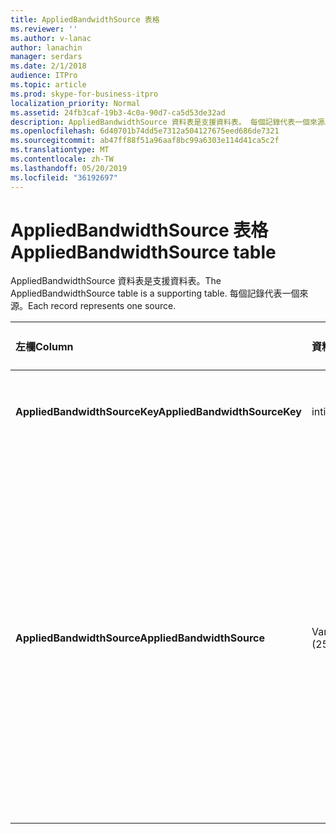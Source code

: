 ```yaml
---
title: AppliedBandwidthSource 表格
ms.reviewer: ''
ms.author: v-lanac
author: lanachin
manager: serdars
ms.date: 2/1/2018
audience: ITPro
ms.topic: article
ms.prod: skype-for-business-itpro
localization_priority: Normal
ms.assetid: 24fb3caf-19b3-4c0a-90d7-ca5d53de32ad
description: AppliedBandwidthSource 資料表是支援資料表。 每個記錄代表一個來源。
ms.openlocfilehash: 6d40701b74dd5e7312a504127675eed686de7321
ms.sourcegitcommit: ab47ff88f51a96aaf8bc99a6303e114d41ca5c2f
ms.translationtype: MT
ms.contentlocale: zh-TW
ms.lasthandoff: 05/20/2019
ms.locfileid: "36192697"
---
```

# <a name="appliedbandwidthsource-table"></a><span data-ttu-id="20ebb-104">AppliedBandwidthSource 表格</span><span class="sxs-lookup"><span data-stu-id="20ebb-104">AppliedBandwidthSource table</span></span>
 
<span data-ttu-id="20ebb-105">AppliedBandwidthSource 資料表是支援資料表。</span><span class="sxs-lookup"><span data-stu-id="20ebb-105">The AppliedBandwidthSource table is a supporting table.</span></span> <span data-ttu-id="20ebb-106">每個記錄代表一個來源。</span><span class="sxs-lookup"><span data-stu-id="20ebb-106">Each record represents one source.</span></span>
  
|<span data-ttu-id="20ebb-107">**左欄**</span><span class="sxs-lookup"><span data-stu-id="20ebb-107">**Column**</span></span>|<span data-ttu-id="20ebb-108">**資料類型**</span><span class="sxs-lookup"><span data-stu-id="20ebb-108">**Data Type**</span></span>|<span data-ttu-id="20ebb-109">**索引鍵/索引**</span><span class="sxs-lookup"><span data-stu-id="20ebb-109">**Key/Index**</span></span>|<span data-ttu-id="20ebb-110">**詳細資料**</span><span class="sxs-lookup"><span data-stu-id="20ebb-110">**Details**</span></span>|
|:-----|:-----|:-----|:-----|
|<span data-ttu-id="20ebb-111">**AppliedBandwidthSourceKey**</span><span class="sxs-lookup"><span data-stu-id="20ebb-111">**AppliedBandwidthSourceKey**</span></span> <br/> |<span data-ttu-id="20ebb-112">int</span><span class="sxs-lookup"><span data-stu-id="20ebb-112">int</span></span>  <br/> |<span data-ttu-id="20ebb-113">首選</span><span class="sxs-lookup"><span data-stu-id="20ebb-113">Primary</span></span>  <br/> |<span data-ttu-id="20ebb-114">標識來源的唯一號碼。</span><span class="sxs-lookup"><span data-stu-id="20ebb-114">Unique number identifying the source.</span></span>  <br/> |
|<span data-ttu-id="20ebb-115">**AppliedBandwidthSource**</span><span class="sxs-lookup"><span data-stu-id="20ebb-115">**AppliedBandwidthSource**</span></span> <br/> |<span data-ttu-id="20ebb-116">Varchar (256)</span><span class="sxs-lookup"><span data-stu-id="20ebb-116">varchar(256)</span></span>  <br/> |<span data-ttu-id="20ebb-117">唯一</span><span class="sxs-lookup"><span data-stu-id="20ebb-117">Unique</span></span>  <br/> |<span data-ttu-id="20ebb-118">這是強加頻寬上限的來源。</span><span class="sxs-lookup"><span data-stu-id="20ebb-118">This is the source of the bandwidth cap being imposed.</span></span> <span data-ttu-id="20ebb-119">它描述頻寬限制的來源 (例如, 「原則伺服器」、「轉換伺服器」或「模態」)。</span><span class="sxs-lookup"><span data-stu-id="20ebb-119">It describes where the bandwidth limit is coming from (for example, "Policy Server", "TURN Server", or "Modality").</span></span>  <br/> |
   

